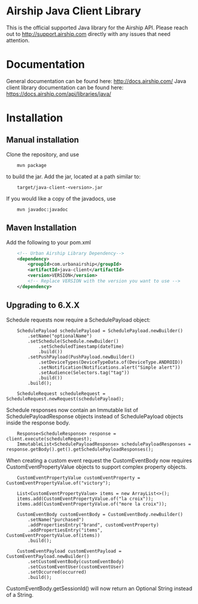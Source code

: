 Airship Java Client Library
=================================

This is the official supported Java library for the Airship API. Please reach out to
http://support.airship.com directly with any issues that need attention.


Documentation
=============

General documentation can be found here: http://docs.airship.com/
Java client library documentation can be found here: https://docs.airship.com/api/libraries/java/


Installation
====================


Manual installation
-------------------

Clone the repository, and use

```
    mvn package
```

to build the jar. Add the jar, located at a path similar to:

```
    target/java-client-<version>.jar
```

If you would like a copy of the javadocs, use

```
    mvn javadoc:javadoc
```


Maven Installation
------------------

Add the following to your pom.xml

```xml
    <!-- Urban Airship Library Dependency-->
    <dependency>
        <groupId>com.urbanairship</groupId>
        <artifactId>java-client</artifactId>
        <version>VERSION</version>
        <!-- Replace VERSION with the version you want to use -->
    </dependency>
```

Upgrading to 6.X.X
------------------

Schedule requests now require a SchedulePayload object:

```
    SchedulePayload schedulePayload = SchedulePayload.newBuilder()
        .setName("optionalName")
        .setSchedule(Schedule.newBuilder()
            .setScheduledTimestamp(dateTime)
            .build())
        .setPushPayload(PushPayload.newBuilder()
            .setDeviceTypes(DeviceTypeData.of(DeviceType.ANDROID))
            .setNotification(Notifications.alert("Simple alert"))
            .setAudience(Selectors.tag("tag"))
            .build())
        .build();

    ScheduleRequest scheduleRequest = ScheduleRequest.newRequest(schedulePayload);
```

Schedule responses now contain an Immutable list of SchedulePayloadResponse objects instead of SchedulePayload objects
inside the response body.

```
    Response<ScheduleResponse> response = client.execute(scheduleRequest);
    ImmutableList<SchedulePayloadResponse> schedulePayloadResponses = response.getBody().get().getSchedulePayloadResponses();
```

When creating a custom event request the CustomEventBody now requires CustomEventPropertyValue objects to support complex property objects.

```
    CustomEventPropertyValue customEventProperty = CustomEventPropertyValue.of("victory");

    List<CustomEventPropertyValue> items = new ArrayList<>();
    items.add(CustomEventPropertyValue.of("la croix"));
    items.add(CustomEventPropertyValue.of("more la croix"));

    CustomEventBody customEventBody = CustomEventBody.newBuilder()
        .setName("purchased")
        .addPropertiesEntry("brand", customEventProperty)
        .addPropertiesEntry("items", CustomEventPropertyValue.of(items))
        .build();

    CustomEventPayload customEventPayload = CustomEventPayload.newBuilder()
        .setCustomEventBody(customEventBody)
        .setCustomEventUser(customEventUser)
        .setOccurred(occurred)
        .build();
```

CustomEventBody.getSessionId() will now return an Optional String instead of a String.